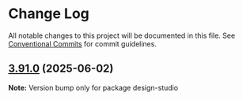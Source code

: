 # Change Log

All notable changes to this project will be documented in this file.
See [Conventional Commits](https://conventionalcommits.org) for commit guidelines.

## [3.91.0](https://github.com/sanity-io/sanity/compare/v3.90.0...v3.91.0) (2025-06-02)

**Note:** Version bump only for package design-studio

